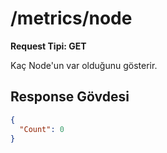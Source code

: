 # /metrics/node

**Request Tipi: GET**

Kaç Node'un var olduğunu gösterir.

## Response Gövdesi

```json
{
  "Count": 0
}
```
